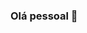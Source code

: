 ### Olá pessoal 👋

<!--
**viccttor/viccttor** is a ✨ _special_ ✨ repository because its `README.md` (this file) appears on your GitHub profile.

Here are some ideas to get you started:

- 🌱 Estudante de Java e suas tecnologias
- 📫 How to reach me: https://www.linkedin.com/in/victor-h-840985b6/
-->
